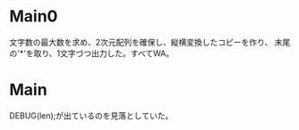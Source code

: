 # Main0
文字数の最大数を求め、2次元配列を確保し、縦横変換したコピーを作り、
末尾の'*'を取り、1文字づつ出力した。すべてWA。

# Main
DEBUG(len);が出ているのを見落としていた。
